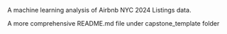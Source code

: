 A machine learning analysis of Airbnb NYC 2024 Listings data.

A more comprehensive README.md file under capstone_template folder
